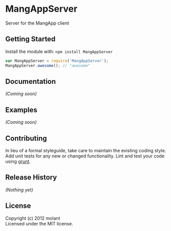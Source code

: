 # MangAppServer

Server for the MangApp client

## Getting Started
Install the module with: `npm install MangAppServer`

```javascript
var MangAppServer = require('MangAppServer');
MangAppServer.awesome(); // "awesome"
```

## Documentation
_(Coming soon)_

## Examples
_(Coming soon)_

## Contributing
In lieu of a formal styleguide, take care to maintain the existing coding style. Add unit tests for any new or changed functionality. Lint and test your code using [grunt](https://github.com/gruntjs/grunt).

## Release History
_(Nothing yet)_

## License
Copyright (c) 2012 molant  
Licensed under the MIT license.

